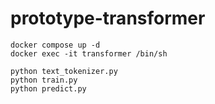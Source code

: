 # prototype-transformer
 
```
docker compose up -d
docker exec -it transformer /bin/sh
```

```
python text_tokenizer.py
python train.py
python predict.py
```
